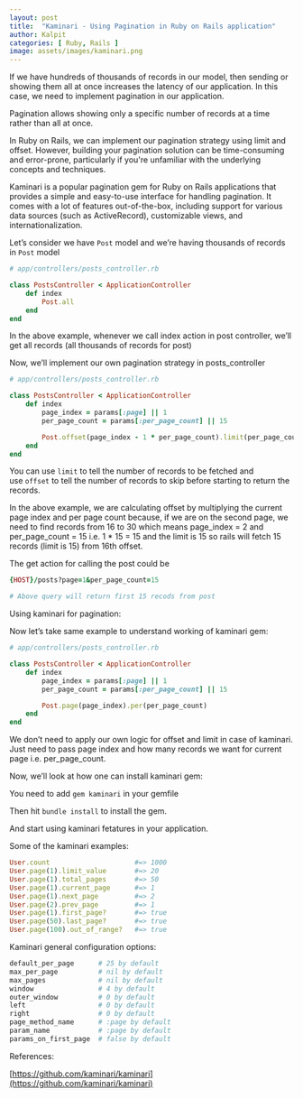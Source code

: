 ```yaml
---
layout: post
title:  "Kaminari - Using Pagination in Ruby on Rails application"
author: Kalpit
categories: [ Ruby, Rails ]
image: assets/images/kaminari.png
---
```

If we have hundreds of thousands of records in our model, then sending or showing them all at once increases the latency of our application. In this case, we need to implement pagination in our application.

Pagination allows showing only a specific number of records at a time rather than all at once.

In Ruby on Rails, we can implement our pagination strategy using limit and offset. However, building your pagination solution can be time-consuming and error-prone, particularly if you're unfamiliar with the underlying concepts and techniques.

Kaminari is a popular pagination gem for Ruby on Rails applications that provides a simple and easy-to-use interface for handling pagination. It comes with a lot of features out-of-the-box, including support for various data sources (such as ActiveRecord), customizable views, and internationalization.

Let’s consider we have `Post` model and we’re having thousands of records in `Post` model

```ruby
# app/controllers/posts_controller.rb

class PostsController < ApplicationController
	def index
		Post.all
	end
end
```

In the above example, whenever we call index action in post controller, we’ll get all records (all thousands of records for post)

Now, we’ll implement our own pagination strategy in posts_controller

```ruby
# app/controllers/posts_controller.rb

class PostsController < ApplicationController
	def index
		page_index = params[:page] || 1
		per_page_count = params[:per_page_count] || 15

		Post.offset(page_index - 1 * per_page_count).limit(per_page_count)
	end
end
```

You can use `limit` to tell the number of records to be fetched and use `offset` to tell the number of records to skip before starting to return the records.

In the above example, we are calculating offset by multiplying the current page index and per page count because, if we are on the second page, we need to find records from 16 to 30 which means page_index = 2 and per_page_count = 15 i.e. 1 * 15 = 15 and the limit is 15 so rails will fetch  15 records (limit is 15) from 16th offset.

The get action for calling the post could be

```ruby
{HOST}/posts?page=1&per_page_count=15

# Above query will return first 15 recods from post
```

Using kaminari for pagination:

Now let’s take same example to understand working of kaminari gem:

```ruby
# app/controllers/posts_controller.rb

class PostsController < ApplicationController
	def index
		page_index = params[:page] || 1
		per_page_count = params[:per_page_count] || 15

		Post.page(page_index).per(per_page_count)
	end
end
```

We don’t need to apply our own logic for offset and limit in case of kaminari. Just need to pass page index and how many records we want for current page i.e. per_page_count.

Now, we’ll look at how one can install kaminari gem:

You need to add `gem kaminari` in your gemfile

Then hit `bundle install` to install the gem.

And start using kaminari fetatures in your application.

Some of the kaminari examples:

```ruby
User.count                     #=> 1000
User.page(1).limit_value       #=> 20
User.page(1).total_pages       #=> 50
User.page(1).current_page      #=> 1
User.page(1).next_page         #=> 2
User.page(2).prev_page         #=> 1
User.page(1).first_page?       #=> true
User.page(50).last_page?       #=> true
User.page(100).out_of_range?   #=> true
```

Kaminari general configuration options:

```ruby
default_per_page      # 25 by default
max_per_page          # nil by default
max_pages             # nil by default
window                # 4 by default
outer_window          # 0 by default
left                  # 0 by default
right                 # 0 by default
page_method_name      # :page by default
param_name            # :page by default
params_on_first_page  # false by default
```

References:

[https://github.com/kaminari/kaminari](https://github.com/kaminari/kaminari)
